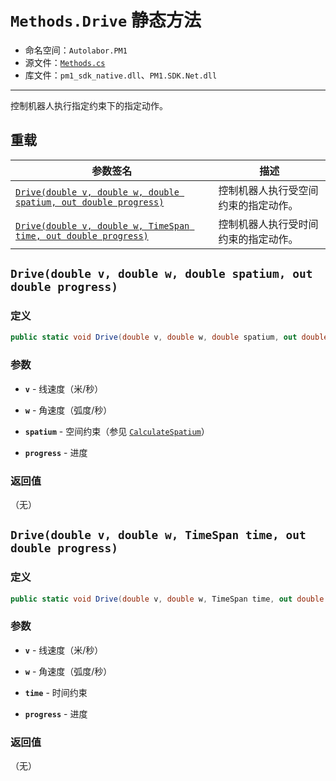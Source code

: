 # `Methods.Drive` 静态方法

- 命名空间：`Autolabor.PM1`
- 源文件：[`Methods.cs`](https://github.com/autolaborcenter/Autolabor.PM1.SDK.Net/blob/master/PM1.SDK.Net/PM1.SDK.Net/Methods.cs)
- 库文件：`pm1_sdk_native.dll`、`PM1.SDK.Net.dll`

------

控制机器人执行指定约束下的指定动作。 

## 重载

| 参数签名                                                                                 | 描述                              |
| --------------------------------------------------------------------------------------- | --------------------------------- |
| <a href="#spatium">`Drive(double v, double w, double spatium, out double progress)`</a> | 控制机器人执行受空间约束的指定动作。 |
| <a href="#time">`Drive(double v, double w, TimeSpan time, out double progress)`</a>     | 控制机器人执行受时间约束的指定动作。 |

<a name="spatium"></a>

## `Drive(double v, double w, double spatium, out double progress)`

### 定义

```c#
public static void Drive(double v, double w, double spatium, out double progress)
```

### 参数

* **`v`** - 线速度（米/秒）

* **`w`** - 角速度（弧度/秒）

* **`spatium`** - 空间约束（参见 [`CalculateSpatium`](CalculateSpatium)）

* **`progress`** - 进度

### 返回值

（无）

<a name="time"></a>

## `Drive(double v, double w, TimeSpan time, out double progress)`

### 定义

```c#
public static void Drive(double v, double w, TimeSpan time, out double progress)
```

### 参数

* **`v`** - 线速度（米/秒）

* **`w`** - 角速度（弧度/秒）

* **`time`** - 时间约束

* **`progress`** - 进度

### 返回值

（无）

